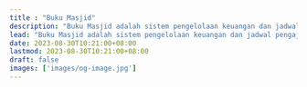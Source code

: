 ```yaml
---
title : "Buku Masjid"
description: "Buku Masjid adalah sistem pengelolaan keuangan dan jadwal pengajian masjid berbasis web."
lead: "Buku Masjid adalah sistem pengelolaan keuangan dan jadwal pengajian masjid berbasis web."
date: 2023-08-30T10:21:00+08:00
lastmod: 2023-08-30T10:21:00+08:00
draft: false
images: ['images/og-image.jpg']
---
```

